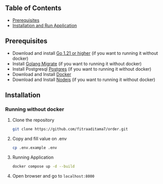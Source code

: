 ## Table of Contents

- [Prerequisites](#Prerequisites)
- [Installation and Run Application](#installation)

## Prerequisites
- Download and install [Go 1.21 or higher](https://go.dev/doc/install) (if you want to running it without docker)
- Install [Golang Migrate](https://github.com/golang-migrate/migrate) (if you want to running it without docker)
- Install Postgresql [Postgres](https://www.postgresql.org/download/)  (if you want to running it without docker)
- Download and Install [Docker](https://www.docker.com/products/docker-desktop/)
- Download and Install [Nodejs](https://nodejs.org/en/download/current) (if you want to running it without docker)

## Installation

### Running without docker
1. Clone the repository
   ```bash
   git clone https://github.com/fitraaditama7/order.git

2. Copy and fill value on .env
    ```bash
   cp .env.example .env
   
3. Running Application
    ```bash
   docker compose up -d --build
   
3. Open browser and go to `localhost:8000`

   
